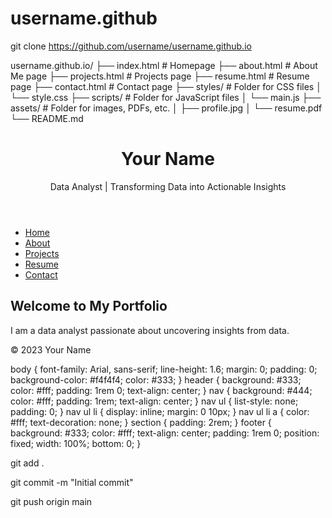 # username.github
git clone https://github.com/username/username.github.io

username.github.io/
├── index.html          # Homepage
├── about.html          # About Me page
├── projects.html       # Projects page
├── resume.html         # Resume page
├── contact.html        # Contact page
├── styles/             # Folder for CSS files
│   └── style.css
├── scripts/            # Folder for JavaScript files
│   └── main.js
├── assets/             # Folder for images, PDFs, etc.
│   ├── profile.jpg
│   └── resume.pdf
└── README.md

<!DOCTYPE html>
<html lang="en">
<head>
    <meta charset="UTF-8">
    <meta name="viewport" content="width=device-width, initial-scale=1.0">
    <title>Your Name - Data Analyst</title>
    <link rel="stylesheet" href="styles/style.css">
</head>
<body>
    <header>
        <h1>Your Name</h1>
        <p>Data Analyst | Transforming Data into Actionable Insights</p>
    </header>
    <nav>
        <ul>
            <li><a href="index.html">Home</a></li>
            <li><a href="about.html">About</a></li>
            <li><a href="projects.html">Projects</a></li>
            <li><a href="resume.html">Resume</a></li>
            <li><a href="contact.html">Contact</a></li>
        </ul>
    </nav>
    <section id="home">
        <h2>Welcome to My Portfolio</h2>
        <p>I am a data analyst passionate about uncovering insights from data.</p>
    </section>
    <footer>
        <p>&copy; 2023 Your Name</p>
    </footer>
</body>
</html>

body {
    font-family: Arial, sans-serif;
    line-height: 1.6;
    margin: 0;
    padding: 0;
    background-color: #f4f4f4;
    color: #333;
}
header {
    background: #333;
    color: #fff;
    padding: 1rem 0;
    text-align: center;
}
nav {
    background: #444;
    color: #fff;
    padding: 1rem;
    text-align: center;
}
nav ul {
    list-style: none;
    padding: 0;
}
nav ul li {
    display: inline;
    margin: 0 10px;
}
nav ul li a {
    color: #fff;
    text-decoration: none;
}
section {
    padding: 2rem;
}
footer {
    background: #333;
    color: #fff;
    text-align: center;
    padding: 1rem 0;
    position: fixed;
    width: 100%;
    bottom: 0;
}

git add .

git commit -m "Initial commit"

git push origin main
